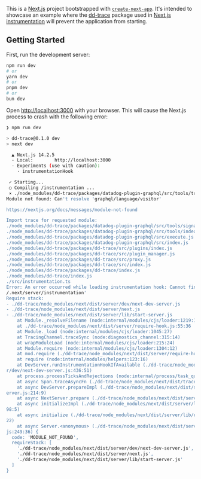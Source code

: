 This is a [Next.js](https://nextjs.org/) project bootstrapped with [`create-next-app`](https://github.com/vercel/next.js/tree/canary/packages/create-next-app). It's intended to showcase an example where the [dd-trace](https://github.com/DataDog/dd-trace-js) package used in [Next.js instrumentation](https://nextjs.org/docs/app/building-your-application/optimizing/instrumentation) will prevent the application from starting.

## Getting Started

First, run the development server:

```bash
npm run dev
# or
yarn dev
# or
pnpm dev
# or
bun dev
```

Open [http://localhost:3000](http://localhost:3000) with your browser. This will cause the Next.js process to crash with the following error:

```sh
❯ npm run dev

> dd-trace@0.1.0 dev
> next dev

  ▲ Next.js 14.2.5
  - Local:        http://localhost:3000
  - Experiments (use with caution):
    · instrumentationHook

 ✓ Starting...
 ○ Compiling /instrumentation ...
 ⨯ ./node_modules/dd-trace/packages/datadog-plugin-graphql/src/tools/transforms.js:9:1
Module not found: Can't resolve 'graphql/language/visitor'

https://nextjs.org/docs/messages/module-not-found

Import trace for requested module:
./node_modules/dd-trace/packages/datadog-plugin-graphql/src/tools/signature.js
./node_modules/dd-trace/packages/datadog-plugin-graphql/src/tools/index.js
./node_modules/dd-trace/packages/datadog-plugin-graphql/src/execute.js
./node_modules/dd-trace/packages/datadog-plugin-graphql/src/index.js
./node_modules/dd-trace/packages/dd-trace/src/plugins/index.js
./node_modules/dd-trace/packages/dd-trace/src/plugin_manager.js
./node_modules/dd-trace/packages/dd-trace/src/proxy.js
./node_modules/dd-trace/packages/dd-trace/src/index.js
./node_modules/dd-trace/packages/dd-trace/index.js
./node_modules/dd-trace/index.js
./src/instrumentation.ts
Error: An error occurred while loading instrumentation hook: Cannot find module './dd-trace
/.next/server/instrumentation'
Require stack:
- ./dd-trace/node_modules/next/dist/server/dev/next-dev-server.js
- ./dd-trace/node_modules/next/dist/server/next.js
- ./dd-trace/node_modules/next/dist/server/lib/start-server.js
    at Module._resolveFilename (node:internal/modules/cjs/loader:1219:15)
    at ./dd-trace/node_modules/next/dist/server/require-hook.js:55:36
    at Module._load (node:internal/modules/cjs/loader:1045:27)
    at TracingChannel.traceSync (node:diagnostics_channel:315:14)
    at wrapModuleLoad (node:internal/modules/cjs/loader:215:24)
    at Module.require (node:internal/modules/cjs/loader:1304:12)
    at mod.require (./dd-trace/node_modules/next/dist/server/require-hook.js:65:28)
    at require (node:internal/modules/helpers:123:16)
    at DevServer.runInstrumentationHookIfAvailable (./dd-trace/node_modules/next/dist/serve
r/dev/next-dev-server.js:436:51)
    at process.processTicksAndRejections (node:internal/process/task_queues:95:5)
    at async Span.traceAsyncFn (./dd-trace/node_modules/next/dist/trace/trace.js:154:20)
    at async DevServer.prepareImpl (./dd-trace/node_modules/next/dist/server/dev/next-dev-s
erver.js:214:9)
    at async NextServer.prepare (./dd-trace/node_modules/next/dist/server/next.js:161:13)
    at async initializeImpl (./dd-trace/node_modules/next/dist/server/lib/render-server.js:
98:5)
    at async initialize (./dd-trace/node_modules/next/dist/server/lib/router-server.js:423:
22)
    at async Server.<anonymous> (./dd-trace/node_modules/next/dist/server/lib/start-server.
js:249:36) {
  code: 'MODULE_NOT_FOUND',
  requireStack: [
    './dd-trace/node_modules/next/dist/server/dev/next-dev-server.js',
    './dd-trace/node_modules/next/dist/server/next.js',
    './dd-trace/node_modules/next/dist/server/lib/start-server.js'
  ]
}
```
